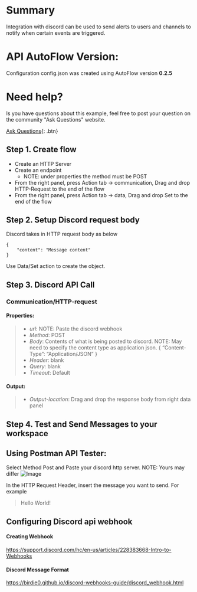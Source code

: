 # Summary
Integration with discord can be used to send alerts to users and channels to notify when certain events are triggered.

# API AutoFlow Version:
Configuration config.json was created using AutoFlow version __0.2.5__

# Need help?
Is you have questions about this example, feel free to post your question on the community "Ask Questions" website.

[Ask Questions](https://interactor.com/autoflow/questions){: .btn}

## Step 1. Create flow
* Create an HTTP Server
* Create an endpoint
  * NOTE: under properties the method must be POST
* From the right panel, press Action tab -> communication, Drag and drop HTTP-Request to the end of the flow
* From the right panel, press Action tab -> data, Drag and drop Set to the end of the flow

## Step 2. Setup Discord request body
Discord takes in HTTP request body as below

```
{
    "content": "Message content"
}
```

Use Data/Set action to create the object.

## Step 3. Discord API Call
### Communication/HTTP-request
#### Properties:
> * _url_:      NOTE: Paste the discord webhook
> * _Method_:   POST
> * _Body_:     Contents of what is being posted to discord. NOTE: May need to specify the content type as application json.  { “Content-Type”: “Application/JSON” }
> * _Header_:   blank
> * _Query_:    blank
> * _Timeout_:  Default

#### Output:
> * _Output-location_: Drag and drop the response body from right data panel


## Step 4. Test and Send Messages to your workspace

## Using Postman API Tester:
Select Method Post and Paste your discord http server. NOTE: Yours may differ
![Image](https://github.com/API-AutoFlow/discord-webhook/blob/master/img/1.png)

In the HTTP Request Header, insert the message you want to send. For example

> Hello World!

## Configuring Discord api webhook

#### Creating Webhook
https://support.discord.com/hc/en-us/articles/228383668-Intro-to-Webhooks

#### Discord Message Format
https://birdie0.github.io/discord-webhooks-guide/discord_webhook.html
